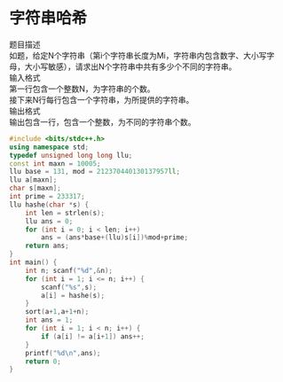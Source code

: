 # 字符串哈希
题目描述<br>
如题，给定N个字符串（第i个字符串长度为Mi，字符串内包含数字、大小写字母，大小写敏感），请求出N个字符串中共有多少个不同的字符串。<br>
输入格式<br>
第一行包含一个整数N，为字符串的个数。<br>
接下来N行每行包含一个字符串，为所提供的字符串。<br>
输出格式<br>
输出包含一行，包含一个整数，为不同的字符串个数。<br>
```cpp
#include <bits/stdc++.h>
using namespace std;
typedef unsigned long long llu;
const int maxn = 10005;
llu base = 131, mod = 212370440130137957ll;
llu a[maxn];
char s[maxn];
int prime = 233317;
llu hashe(char *s) {
    int len = strlen(s);
    llu ans = 0;
    for (int i = 0; i < len; i++)
        ans = (ans*base+(llu)s[i])%mod+prime;
    return ans;
}
int main() {
    int n; scanf("%d",&n);
    for (int i = 1; i <= n; i++) {
        scanf("%s",s);
        a[i] = hashe(s);
    }
    sort(a+1,a+1+n);
    int ans = 1;
    for (int i = 1; i < n; i++) {
        if (a[i] != a[i+1]) ans++;
    }
    printf("%d\n",ans);
	return 0;
}
```
